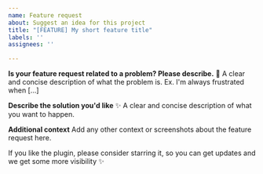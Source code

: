 ```yaml
---
name: Feature request
about: Suggest an idea for this project
title: "[FEATURE] My short feature title"
labels: ''
assignees: ''

---
```


**Is your feature request related to a problem? Please describe.** 🐛
A clear and concise description of what the problem is. Ex. I'm always frustrated when [...]

**Describe the solution you'd like** ✨
A clear and concise description of what you want to happen.

**Additional context**
Add any other context or screenshots about the feature request here.

If you like the plugin, please consider starring it, so you can get updates and we get some more visibility ✨

